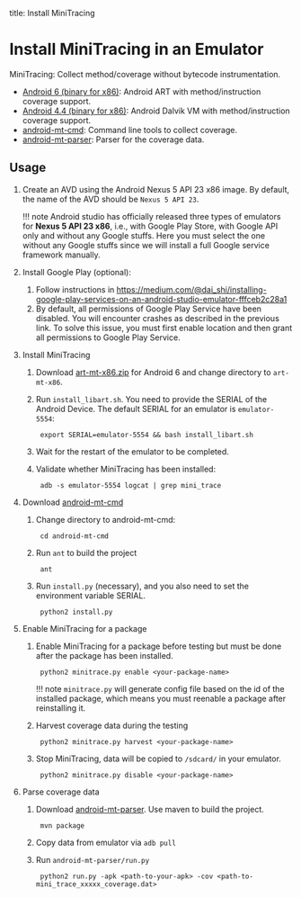 title: Install MiniTracing

# Install MiniTracing in an Emulator



MiniTracing: Collect method/coverage without bytecode instrumentation.

* [Android 6 (binary for x86)](/art-mt-x86.zip): Android ART with method/instruction coverage support.
* [Android 4.4 (binary for x86)](/dalvikvm-mt-x86.zip): Android Dalvik VM with method/instruction coverage support.
* [android-mt-cmd](https://bitbucket.org/txgu/android-mt-cmd): Command line tools to collect coverage.
* [android-mt-parser](https://bitbucket.org/txgu/android-mt-parser): Parser for the coverage data.


## Usage

1. Create an AVD using the Android Nexus 5 API 23 x86 image. By default, the name of the AVD should be `Nexus 5 API 23`.

    !!! note
        Android studio has officially released three types of emulators for **Nexus 5 API 23 x86**, i.e., with Google Play Store, with Google API only and without any Google stuffs.
        Here you must select the one without any Google stuffs since we will install a full Google service framework manually.

2. Install Google Play (optional):
    1. Follow instructions in <https://medium.com/@dai_shi/installing-google-play-services-on-an-android-studio-emulator-fffceb2c28a1>
    2. By default, all permissions of Google Play Service have been disabled. You will encounter crashes as described in the previous link. To solve this issue, you must first enable location and then grant all permissions to Google Play Service.

3. Install MiniTracing
    1. Download [art-mt-x86.zip](/art-mt-x86.zip) for Android 6 and change directory to `art-mt-x86`.
    2. Run `install_libart.sh`. You need to provide the SERIAL of the Android Device. The default SERIAL for an emulator is `emulator-5554`:

            export SERIAL=emulator-5554 && bash install_libart.sh

    3. Wait for the restart of the emulator to be completed.
    4. Validate whether MiniTracing has been installed:

            adb -s emulator-5554 logcat | grep mini_trace

4. Download [android-mt-cmd](https://bitbucket.org/txgu/android-mt-cmd)
    1. Change directory to android-mt-cmd:

            cd android-mt-cmd

    2. Run `ant` to build the project

            ant

    3. Run `install.py` (necessary), and you also need to set the environment variable SERIAL.

            python2 install.py

4. Enable MiniTracing for a package

    1. Enable MiniTracing for a package before testing but must be done after the package has been installed.

            python2 minitrace.py enable <your-package-name>

        !!! note
            `minitrace.py` will generate config file based on the id of the installed package, which means you must reenable a package after reinstalling it.

    2. Harvest coverage data during the testing

            python2 minitrace.py harvest <your-package-name>

    3. Stop MiniTracing, data will be copied to `/sdcard/` in your emulator.

            python2 minitrace.py disable <your-package-name>


5. Parse coverage data

    1. Download [android-mt-parser](https://bitbucket.org/txgu/android-mt-cmd). Use maven to build the project.

            mvn package

    2. Copy data from emulator via `adb pull`
    3. Run `android-mt-parser/run.py`

            python2 run.py -apk <path-to-your-apk> -cov <path-to-mini_trace_xxxxx_coverage.dat>
